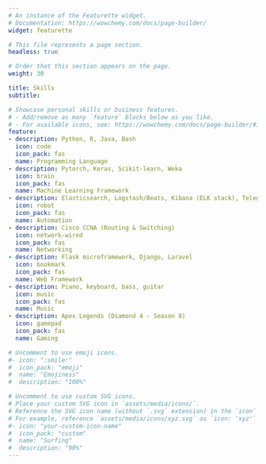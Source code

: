 ```yaml
---
# An instance of the Featurette widget.
# Documentation: https://wowchemy.com/docs/page-builder/
widget: featurette

# This file represents a page section.
headless: true

# Order that this section appears on the page.
weight: 30

title: Skills
subtitle:

# Showcase personal skills or business features.
# - Add/remove as many `feature` blocks below as you like.
# - For available icons, see: https://wowchemy.com/docs/page-builder/#icons
feature:
- description: Python, R, Java, Bash
  icon: code
  icon_pack: fas
  name: Programming Language
- description: Pytorch, Keras, Scikit-learn, Weka
  icon: brain
  icon_pack: fas
  name: Machine Learning Framework
- description: Elasticsearch, Logstash/Beats, Kibana (ELK stack), Telegram Bot
  icon: robot
  icon_pack: fas
  name: Automation
- description: Cisco CCNA (Routing & Switching)
  icon: network-wired
  icon_pack: fas
  name: Networking
- description: Flask microframework, Django, Laravel
  icon: bookmark
  icon_pack: fas
  name: Web Framework
- description: Piano, keyboard, bass, guitar
  icon: music
  icon_pack: fas
  name: Music
- description: Apex Legends (Diamond 4 - Season 8)
  icon: gamepad
  icon_pack: fas
  name: Gaming

# Uncomment to use emoji icons.
#- icon: ":smile:"
#  icon_pack: "emoji"
#  name: "Emojiness"
#  description: "100%"  

# Uncomment to use custom SVG icons.
# Place your custom SVG icon in `assets/media/icons/`.
# Reference the SVG icon name (without `.svg` extension) in the `icon` field.
# For example, reference `assets/media/icons/xyz.svg` as `icon: 'xyz'`
#- icon: "your-custom-icon-name"
#  icon_pack: "custom"
#  name: "Surfing"
#  description: "90%"
---
```

